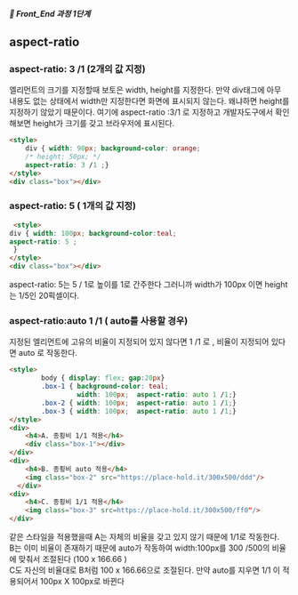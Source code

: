 ##### 🍑  Front_End 과정 1단계 

## aspect-ratio

### aspect-ratio: 3 /1  (2개의 값 지정)
엘리먼트의 크기를 지정할때 보토은 width, height를 지정한다. 만약 div태그에 아무 내용도 없는 상태에서 width만 지정한다면 화면에 표시되지 않는다. 왜냐하면 height를 지정하기 않았기 때문이다. 여기에 aspect-ratio :3/1 로 지정하고 개발자도구에서 확인해보면 height가 크기를 갖고 브라우저에 표시된다. 
```html
<style>
    div { width: 90px; background-color: orange; 
    /* height: 50px; */
    aspect-ratio: 3 /1 ;}
</style>
<div class="box"></div>
```

### aspect-ratio: 5 ( 1개의 값 지정)
```html
 <style>
div { width: 100px; background-color:teal;
aspect-ratio: 5 ;
 }
</style>
<div class="box"></div>
```
aspect-ratio: 5는  5 / 1로 높이를 1로 간주한다 그러니까 width가 100px 이면 height는 1/5인 20픽셀이다. 

### aspect-ratio:auto 1 /1 ( auto를 사용할 경우)
지정된 엘리먼트에 고유의 비율이 지정되어 있지 않다면 1 /1 로 , 비율이 지정되어 있다면 auto 로 작동한다.  

```html
<style>
        body { display: flex; gap:20px}
        .box-1 { background-color: teal;
                 width: 100px;  aspect-ratio: auto 1 /1;}
        .box-2 { width: 100px;  aspect-ratio: auto 1 /1;}
        .box-3 { width: 100px;  aspect-ratio: auto 1 /1;}
</style>
<div>
    <h4>A. 종횡비 1/1 적용</h4>
    <div class="box-1"></div>
</div>
<div>
    <h4>B. 종횡비 auto 적용</h4>
    <img class="box-2" src="https://place-hold.it/300x500/ddd"/>
  </div>
<div>
    <h4>C. 종횡비 1/1 적용</h4>
    <img class="box-3" src=https://place-hold.it/300x500/ff0"/>
</div>
```
같은 스타일을 적용했을때 A는 자체의 비율을 갖고 있지 않기 때문에 1/1로  작동한다.  
B는 이미 비율이 존재하기 때문에 auto가 작동하여  width:100px를 300 /500의 비율에 맞춰서 조절된다 (100 x 166.66 )   
C도 자신의 비율대로 B처럼 100 x 166.66으로 조절된다. 만약 auto를 지우면 1/1 이 적용되어서 100px X 100px로 바뀐다 



